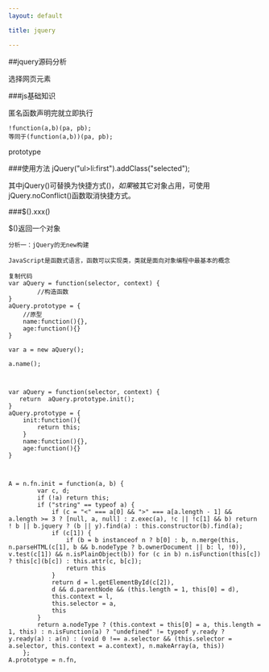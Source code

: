 ```yaml
---
layout: default

title: jquery

---
```


##jquery源码分析

选择网页元素

###js基础知识

匿名函数声明完就立即执行

	!function(a,b)(pa, pb);
	等同于(function(a,b))(pa, pb);
	

prototype

###使用方法
jQuery("ul>li:first").addClass("selected");

其中jQuery()可替换为快捷方式$()，如果$被其它对象占用，可使用jQuery.noConflict()函数取消快捷方式。

###$().xxx()

$()返回一个对象

	分析一：jQuery的无new构建
	
	JavaScript是函数式语言，函数可以实现类，类就是面向对象编程中最基本的概念
	
	复制代码
	var aQuery = function(selector, context) {
	        //构造函数
	}
	aQuery.prototype = {
	    //原型
	    name:function(){},
	    age:function(){}
	}
	
	var a = new aQuery();
	
	a.name();
	
	
	
	var aQuery = function(selector, context) {
       return  aQuery.prototype.init();
	}
	aQuery.prototype = {
	    init:function(){
	        return this;
	    }
	    name:function(){},
	    age:function(){}
	}



	A = n.fn.init = function(a, b) {
	        var c, d;
	        if (!a) return this;
	        if ("string" == typeof a) {
	            if (c = "<" === a[0] && ">" === a[a.length - 1] && a.length >= 3 ? [null, a, null] : z.exec(a), !c || !c[1] && b) return ! b || b.jquery ? (b || y).find(a) : this.constructor(b).find(a);
	            if (c[1]) {
	                if (b = b instanceof n ? b[0] : b, n.merge(this, n.parseHTML(c[1], b && b.nodeType ? b.ownerDocument || b: l, !0)), v.test(c[1]) && n.isPlainObject(b)) for (c in b) n.isFunction(this[c]) ? this[c](b[c]) : this.attr(c, b[c]);
	                return this
	            }
	            return d = l.getElementById(c[2]),
	            d && d.parentNode && (this.length = 1, this[0] = d),
	            this.context = l,
	            this.selector = a,
	            this
	        }
	        return a.nodeType ? (this.context = this[0] = a, this.length = 1, this) : n.isFunction(a) ? "undefined" != typeof y.ready ? y.ready(a) : a(n) : (void 0 !== a.selector && (this.selector = a.selector, this.context = a.context), n.makeArray(a, this))
	    };
	A.prototype = n.fn,
    
    